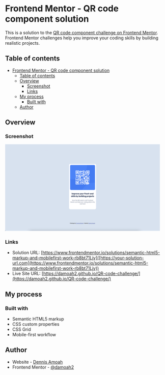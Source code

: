 # Frontend Mentor - QR code component solution

This is a solution to the [QR code component challenge on Frontend Mentor](https://www.frontendmentor.io/challenges/qr-code-component-iux_sIO_H). Frontend Mentor challenges help you improve your coding skills by building realistic projects.

## Table of contents

- [Frontend Mentor - QR code component solution](#frontend-mentor---qr-code-component-solution)
  - [Table of contents](#table-of-contents)
  - [Overview](#overview)
    - [Screenshot](#screenshot)
    - [Links](#links)
  - [My process](#my-process)
    - [Built with](#built-with)
  - [Author](#author)

## Overview

### Screenshot

![Screenshot of Website](https://raw.githubusercontent.com/damoah2/QR-code-challenge/main/images/screenshot.png)

### Links

- Solution URL: [https://www.frontendmentor.io/solutions/semantic-html5-markup-and-mobilefirst-work-rb8bt71Ljv]([https://your-solution-url.com](https://www.frontendmentor.io/solutions/semantic-html5-markup-and-mobilefirst-work-rb8bt71Ljv))
- Live Site URL: [https://damoah2.github.io/QR-code-challenge/](https://damoah2.github.io/QR-code-challenge/)

## My process

### Built with

- Semantic HTML5 markup
- CSS custom properties
- CSS Grid
- Mobile-first workflow

## Author

- Website - [Dennis Amoah](https://github.com/damoah2)
- Frontend Mentor - [@damoah2](https://www.frontendmentor.io/profile/damoah2)
